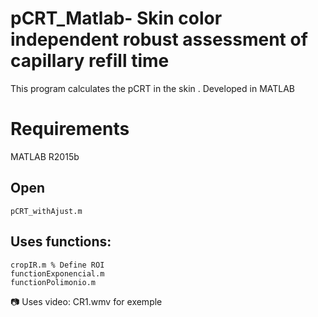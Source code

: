 # pCRT_Matlab- Skin color independent robust assessment of capillary refill time

This program calculates the pCRT in the skin 
. Developed in MATLAB

# Requirements
MATLAB R2015b 

## Open 
    pCRT_withAjust.m
    
## Uses functions:
    cropIR.m % Define ROI  
    functionExponencial.m  
    functionPolimonio.m  
    
📷 Uses video: CR1.wmv for exemple 
